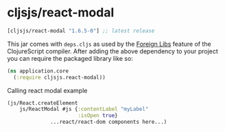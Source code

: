 # cljsjs/react-modal

[](dependency)
```clojure
[cljsjs/react-modal "1.6.5-0"] ;; latest release
```
[](/dependency)

This jar comes with `deps.cljs` as used by the [Foreign Libs][flibs] feature
of the ClojureScript compiler. After adding the above dependency to your project
you can require the packaged library like so:

```clojure
(ns application.core
  (:require cljsjs.react-modal))
```

Calling react modal example
```clojure
(js/React.createElement
    js/ReactModal #js {:contentLabel "myLabel"
                       :isOpen true}
              ...react/react-dom components here...)
```

[flibs]: https://github.com/clojure/clojurescript/wiki/Packaging-Foreign-Dependencies
